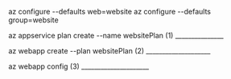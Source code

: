 az configure --defaults web=website
az configure --defaults group=website

az appservice plan create --name websitePlan (1) _______________

az webapp create --plan websitePlan (2) ____________________

az webapp config (3) _____________________